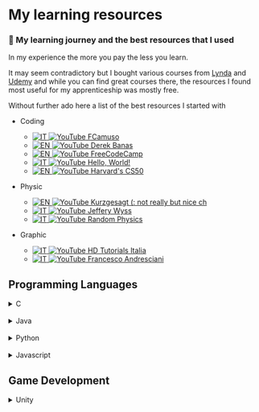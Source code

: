 # My learning resources

### 📖  My learning journey and the best resources that I used

In my experience the more you pay the less you learn.

It may seem contradictory but I bought various courses from [Lynda](https://www.lynda.com/) and [Udemy](https://www.udemy.com/) and while you can find great courses there, the resources I found most useful for my apprenticeship was mostly free. 

Without further ado here a list of the best resources I started with
- Coding
  - [![IT](https://raw.githubusercontent.com/zk-g/my-learning-resources/master/img/italy-flag-round-icon-16.png) ![YouTube](https://raw.githubusercontent.com/zk-g/my-learning-resources/master/img/icons8-play-button-16.png) FCamuso](https://www.youtube.com/user/fcamuso)
  - [![EN](https://github.com/zk-g/my-learning-resources/blob/master/img/united-states-of-america-flag-round-icon-16.png?raw=true) ![YouTube](https://raw.githubusercontent.com/zk-g/my-learning-resources/master/img/icons8-play-button-16.png) Derek Banas](https://www.youtube.com/user/derekbanas/featured)
  - [![EN](https://github.com/zk-g/my-learning-resources/blob/master/img/united-states-of-america-flag-round-icon-16.png?raw=true) ![YouTube](https://raw.githubusercontent.com/zk-g/my-learning-resources/master/img/icons8-play-button-16.png) FreeCodeCamp](https://www.youtube.com/channel/UC8butISFwT-Wl7EV0hUK0BQ)
  - [![IT](https://raw.githubusercontent.com/zk-g/my-learning-resources/master/img/italy-flag-round-icon-16.png) ![YouTube](https://raw.githubusercontent.com/zk-g/my-learning-resources/master/img/icons8-play-button-16.png) Hello, World!](https://www.youtube.com/channel/UC6aUvakn5PmqE6TNAPlW8NQ/feed)
  - [![EN](https://github.com/zk-g/my-learning-resources/blob/master/img/united-states-of-america-flag-round-icon-16.png?raw=true) ![YouTube](https://raw.githubusercontent.com/zk-g/my-learning-resources/master/img/icons8-play-button-16.png) Harvard's CS50](https://www.youtube.com/playlist?list=PLWKjhJtqVAbmGw5fN5BQlwuug-8bDmabi)
- Physic
  - [![EN](https://github.com/zk-g/my-learning-resources/blob/master/img/united-states-of-america-flag-round-icon-16.png?raw=true) ![YouTube](https://raw.githubusercontent.com/zk-g/my-learning-resources/master/img/icons8-play-button-16.png) Kurzgesagt (: not really but nice ch](https://www.youtube.com/channel/UCsXVk37bltHxD1rDPwtNM8Q)
  - [![IT](https://raw.githubusercontent.com/zk-g/my-learning-resources/master/img/italy-flag-round-icon-16.png) ![YouTube](https://raw.githubusercontent.com/zk-g/my-learning-resources/master/img/icons8-play-button-16.png) Jeffery Wyss](https://www.youtube.com/watch?v=kUXNIkptIIk&list=PLUL1bzfXcbX0dtG8a6k--Ci-eDOjBPR-r)
  - [![IT](https://raw.githubusercontent.com/zk-g/my-learning-resources/master/img/italy-flag-round-icon-16.png) ![YouTube](https://raw.githubusercontent.com/zk-g/my-learning-resources/master/img/icons8-play-button-16.png) Random Physics](https://www.youtube.com/channel/UCyE9-Zvq3xxWGS5Okf-TWwg/featured)

- Graphic
  - [![IT](https://raw.githubusercontent.com/zk-g/my-learning-resources/master/img/italy-flag-round-icon-16.png) ![YouTube](https://raw.githubusercontent.com/zk-g/my-learning-resources/master/img/icons8-play-button-16.png) HD Tutorials Italia](https://www.youtube.com/channel/UCmnOfKuqxNHWLox_eDPqEyg)
  - [![IT](https://raw.githubusercontent.com/zk-g/my-learning-resources/master/img/italy-flag-round-icon-16.png) ![YouTube](https://raw.githubusercontent.com/zk-g/my-learning-resources/master/img/icons8-play-button-16.png) Francesco Andresciani](https://www.youtube.com/user/ilstudiox)
## Programming Languages
<details>
<summary>C</summary>


- [My Exercise repository (not really)](https://github.com/zk-g/c-learning-exercises)

- [![IT](https://raw.githubusercontent.com/zk-g/my-learning-resources/master/img/italy-flag-round-icon-16.png) ![YouTube](https://raw.githubusercontent.com/zk-g/my-learning-resources/master/img/icons8-play-button-16.png) Hello World](https://www.youtube.com/watch?v=vpuotuKkbEU&list=PLMtyAydbuhajKYtxQZB1dWAW0O4k1fTBH)

</details>

<br/>

<details>

<summary>Java</summary>

- [![EN](https://github.com/zk-g/my-learning-resources/blob/master/img/united-states-of-america-flag-round-icon-16.png?raw=true) ![YouTube](https://raw.githubusercontent.com/zk-g/my-learning-resources/master/img/icons8-play-button-16.png) FreeCodeCamp](https://www.youtube.com/watch?v=grEKMHGYyns)

- [![EN](https://github.com/zk-g/my-learning-resources/blob/master/img/united-states-of-america-flag-round-icon-16.png?raw=true) ![YouTube](https://raw.githubusercontent.com/zk-g/my-learning-resources/master/img/icons8-play-button-16.png) Derek Banas](https://www.youtube.com/watch?v=n-xAqcBCws4)

- [![IT](https://raw.githubusercontent.com/zk-g/my-learning-resources/master/img/italy-flag-round-icon-16.png) ![YouTube](https://raw.githubusercontent.com/zk-g/my-learning-resources/master/img/icons8-play-button-16.png) FCamuso](https://www.youtube.com/watch?v=7PGPLqFpDMc&list=PL0qAPtx8YtJe2dpE7di4aPJwrQuRD6IDD)

</details>

<br/>

<details>

<summary>Python</summary>

- [![EN](https://github.com/zk-g/my-learning-resources/blob/master/img/united-states-of-america-flag-round-icon-16.png?raw=true) ![YouTube](https://raw.githubusercontent.com/zk-g/my-learning-resources/master/img/icons8-play-button-16.png) FreeCodeCamp](https://www.youtube.com/watch?v=rfscVS0vtbw)

- [![EN](https://github.com/zk-g/my-learning-resources/blob/master/img/united-states-of-america-flag-round-icon-16.png?raw=true) ![YouTube](https://raw.githubusercontent.com/zk-g/my-learning-resources/master/img/icons8-play-button-16.png) Derek Banas](https://www.youtube.com/watch?v=H1elmMBnykA)

- [![IT](https://raw.githubusercontent.com/zk-g/my-learning-resources/master/img/italy-flag-round-icon-16.png) ![YouTube](https://raw.githubusercontent.com/zk-g/my-learning-resources/master/img/icons8-play-button-16.png) FCamuso](https://www.youtube.com/watch?v=0MBpoHEjfG0&list=PL0qAPtx8YtJdbiBCoj4j6x_Ai6Vu9j5r9)

</details>

<br/>

<details>

<summary>Javascript</summary>

- [Stackoverflow (:](https://stackoverflow.com/)

- [![EN](https://github.com/zk-g/my-learning-resources/blob/master/img/united-states-of-america-flag-round-icon-16.png?raw=true) ![YouTube](https://raw.githubusercontent.com/zk-g/my-learning-resources/master/img/icons8-play-button-16.png) Derek Banas](https://youtu.be/fju9ii8YsGs)

- [![IT](https://raw.githubusercontent.com/zk-g/my-learning-resources/master/img/italy-flag-round-icon-16.png) ![YouTube](https://raw.githubusercontent.com/zk-g/my-learning-resources/master/img/icons8-play-button-16.png) FCamuso](https://www.youtube.com/watch?v=dDekOIgzxPA&list=PL0qAPtx8YtJceyk5_NpNvLbbkrmfX9kkw)

</details>

## Game Development

<details>
<br/>
<summary>Unity</summary>

- [![IT](https://raw.githubusercontent.com/zk-g/my-learning-resources/master/img/italy-flag-round-icon-16.png) Unity 3D Italia [PDF]](http://unity3dtutorials.it/Download/CORSO_COMPLETO_UNITY%2005-2019.pdf)


</details>
